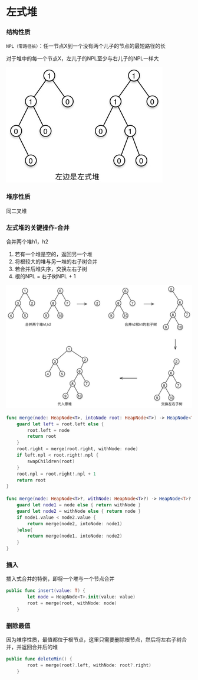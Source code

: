 # 左式堆

### 结构性质

`NPL（零路径长）`：任一节点X到一个没有两个儿子的节点的最短路径的长

对于堆中的每一个节点X，左儿子的NPL至少与右儿子的NPL一样大

 ![LeftHeap](Image/LeftHeap.png)

### 堆序性质

同二叉堆

### 左式堆的关键操作-合并

合并两个堆h1，h2

1. 若有一个堆是空的，返回另一个堆
2. 将根较大的堆与另一堆的右子树合并
3. 若合并后堆失序，交换左右子树
4. 根的NPL = 右子树NPL + 1

![merge](Image/merge.png)

```swift
func merge(node: HeapNode<T>, intoNode root: HeapNode<T>) -> HeapNode<T> {
    guard let left = root.left else {
        root.left = node
        return root
    }
    root.right = merge(root.right, withNode: node)
    if left.npl < root.right!.npl {
        swapChildren(root)
    }
    root.npl = root.right!.npl + 1
    return root
}

func merge(node: HeapNode<T>?, withNode: HeapNode<T>?) -> HeapNode<T>? {
    guard let node1 = node else { return withNode }
    guard let node2 = withNode else { return node }
    if node1.value < node2.value {
        return merge(node2, intoNode: node1)
    }else{
        return merge(node1, intoNode: node2)
    }
}
```

### 插入

插入式合并的特例，即将一个堆与一个节点合并

```swift
public func insert(value: T) {
        let node = HeapNode<T>.init(value: value)
        root = merge(root, withNode: node)
    }
```

### 删除最值

因为堆序性质，最值都位于根节点，这里只需要删除根节点，然后将左右子树合并，并返回合并后的堆

```swift
public func deleteMin() {
        root = merge(root?.left, withNode: root?.right)
    }
```

